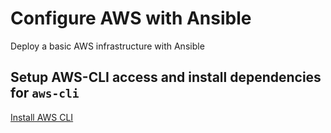 # Configure AWS with Ansible

Deploy a basic AWS infrastructure with Ansible

## Setup AWS-CLI access and install dependencies for `aws-cli` 

[Install AWS CLI](https://docs.aws.amazon.com/cli/latest/userguide/awscli-install-linux.html)

